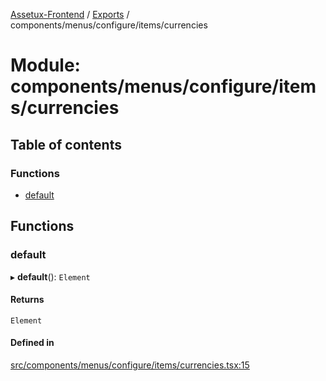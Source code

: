 [Assetux-Frontend](../README.md) / [Exports](../modules.md) / components/menus/configure/items/currencies

# Module: components/menus/configure/items/currencies

## Table of contents

### Functions

- [default](components_menus_configure_items_currencies.md#default)

## Functions

### default

▸ **default**(): `Element`

#### Returns

`Element`

#### Defined in

[src/components/menus/configure/items/currencies.tsx:15](https://github.com/ASSETUX/frontend/blob/9a68660/src/components/menus/configure/items/currencies.tsx#L15)
